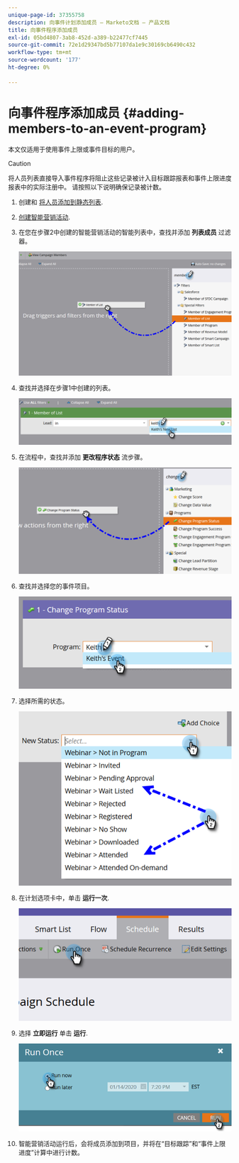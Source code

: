 ```yaml
---
unique-page-id: 37355758
description: 向事件计划添加成员 — Marketo文档 — 产品文档
title: 向事件程序添加成员
exl-id: 05bd4807-3ab8-452d-a389-b22477cf7445
source-git-commit: 72e1d29347bd5b77107da1e9c30169cb6490c432
workflow-type: tm+mt
source-wordcount: '177'
ht-degree: 0%

---
```


# 向事件程序添加成员 {#adding-members-to-an-event-program}

本文仅适用于使用事件上限或事件目标的用户。

>[!CAUTION]
>
>将人员列表直接导入事件程序将阻止这些记录被计入目标跟踪报表和事件上限进度报表中的实际注册中。 请按照以下说明确保记录被计数。

1. 创建和 [将人员添加到静态列表](/help/marketo/product-docs/core-marketo-concepts/smart-lists-and-static-lists/static-lists/create-a-static-list.md).

1. [创建智能营销活动](/help/marketo/product-docs/core-marketo-concepts/smart-campaigns/creating-a-smart-campaign/create-a-new-smart-campaign.md).

1. 在您在步骤2中创建的智能营销活动的智能列表中，查找并添加 **列表成员** 过滤器。

   ![](assets/three.png)

1. 查找并选择在步骤1中创建的列表。

   ![](assets/four.png)

1. 在流程中，查找并添加 **更改程序状态** 流步骤。

   ![](assets/five.png)

1. 查找并选择您的事件项目。

   ![](assets/six.png)

1. 选择所需的状态。

   ![](assets/seven.png)

1. 在计划选项卡中，单击 **运行一次**.

   ![](assets/eight.png)

1. 选择 **立即运行** 单击 **运行**.

   ![](assets/nine.png)

1. 智能营销活动运行后，会将成员添加到项目，并将在“目标跟踪”和“事件上限进度”计算中进行计数。
